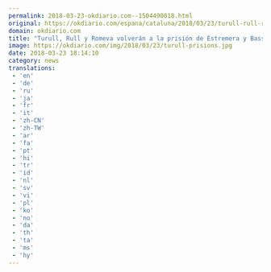 ```yaml
---
permalink: 2018-03-23-okdiario.com--1504490018.html
original: https://okdiario.com/espana/cataluna/2018/03/23/turull-rull-romeva-volveran-prision-estremera-bassa-forcadell-iran-alcala-meco-2013694
domain: okdiario.com
title: "Turull, Rull y Romeva volverán a la prisión de Estremera y Bassa y Forcadell irán a Alcalá-Meco"
image: https://okdiario.com/img/2018/03/23/turull-prisions.jpg
date: 2018-03-23 18:14:10
category: news
translations: 
 - 'en'
 - 'de'
 - 'ru'
 - 'ja'
 - 'fr'
 - 'it'
 - 'zh-CN'
 - 'zh-TW'
 - 'ar'
 - 'fa'
 - 'pt'
 - 'hi'
 - 'tr'
 - 'id'
 - 'nl'
 - 'sv'
 - 'vi'
 - 'pl'
 - 'ko'
 - 'no'
 - 'da'
 - 'th'
 - 'ta'
 - 'ms'
 - 'hy'
---
```


